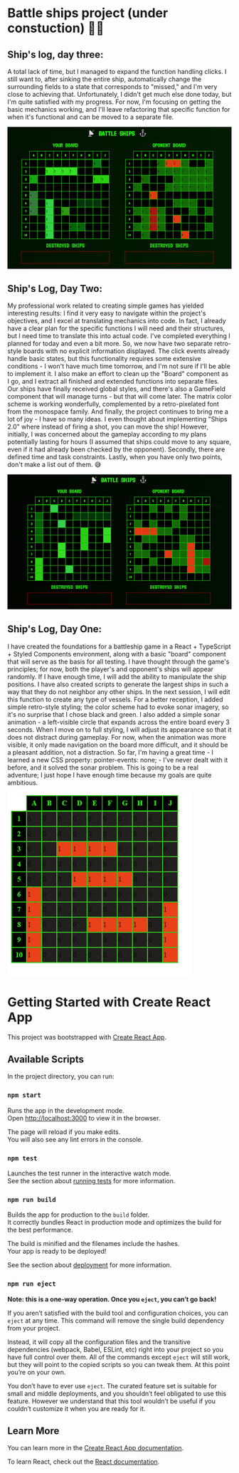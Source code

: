 # Battle ships project (under constuction) 🚧⚓
## Ship's log, day three:
A total lack of time, but I managed to expand the function handling clicks. I still want to, after sinking the entire ship, automatically change the surrounding fields to a state that corresponds to "missed," and I'm very close to achieving that. Unfortunately, I didn't get much else done today, but I'm quite satisfied with my progress. For now, I'm focusing on getting the basic mechanics working, and I'll leave refactoring that specific function for when it's functional and can be moved to a separate file.

![Day 3]("./../public/Screenshot_3.png)
## Ship's Log, Day Two:
My professional work related to creating simple games has yielded interesting results: I find it very easy to navigate within the project's objectives, and I excel at translating mechanics into code. In fact, I already have a clear plan for the specific functions I will need and their structures, but I need time to translate this into actual code. I've completed everything I planned for today and even a bit more. So, we now have two separate retro-style boards with no explicit information displayed. The click events already handle basic states, but this functionality requires some extensive conditions - I won't have much time tomorrow, and I'm not sure if I'll be able to implement it. I also make an effort to clean up the "Board" component as I go, and I extract all finished and extended functions into separate files. Our ships have finally received global styles, and there's also a GameField component that will manage turns - but that will come later. The matrix color scheme is working wonderfully, complemented by a retro-pixelated font from the monospace family. And finally, the project continues to bring me a lot of joy - I have so many ideas. I even thought about implementing "Ships 2.0" where instead of firing a shot, you can move the ship! However, initially, I was concerned about the gameplay according to my plans potentially lasting for hours (I assumed that ships could move to any square, even if it had already been checked by the opponent). Secondly, there are defined time and task constraints. Lastly, when you have only two points, don't make a list out of them. 😅

![Day 2]("./../public/Screenshot_2.png)
## Ship's Log, Day One:
I have created the foundations for a battleship game in a React + TypeScript + Styled Components environment, along with a basic "board" component that will serve as the basis for all testing. I have thought through the game's principles; for now, both the player's and opponent's ships will appear randomly. If I have enough time, I will add the ability to manipulate the ship positions. I have also created scripts to generate the largest ships in such a way that they do not neighbor any other ships. In the next session, I will edit this function to create any type of vessels. For a better reception, I added simple retro-style styling; the color scheme had to evoke sonar imagery, so it's no surprise that I chose black and green. I also added a simple sonar animation - a left-visible circle that expands across the entire board every 3 seconds. When I move on to full styling, I will adjust its appearance so that it does not distract during gameplay. For now, when the animation was more visible, it only made navigation on the board more difficult, and it should be a pleasant addition, not a distraction. So far, I'm having a great time - I learned a new CSS property: pointer-events: none; - I've never dealt with it before, and it solved the sonar problem. This is going to be a real adventure; I just hope I have enough time because my goals are quite ambitious.

![Day 1]("./../public/Screenshot_1.png)
# Getting Started with Create React App

This project was bootstrapped with [Create React App](https://github.com/facebook/create-react-app).

## Available Scripts

In the project directory, you can run:

### `npm start`

Runs the app in the development mode.\
Open [http://localhost:3000](http://localhost:3000) to view it in the browser.

The page will reload if you make edits.\
You will also see any lint errors in the console.

### `npm test`

Launches the test runner in the interactive watch mode.\
See the section about [running tests](https://facebook.github.io/create-react-app/docs/running-tests) for more information.

### `npm run build`

Builds the app for production to the `build` folder.\
It correctly bundles React in production mode and optimizes the build for the best performance.

The build is minified and the filenames include the hashes.\
Your app is ready to be deployed!

See the section about [deployment](https://facebook.github.io/create-react-app/docs/deployment) for more information.

### `npm run eject`

**Note: this is a one-way operation. Once you `eject`, you can’t go back!**

If you aren’t satisfied with the build tool and configuration choices, you can `eject` at any time. This command will remove the single build dependency from your project.

Instead, it will copy all the configuration files and the transitive dependencies (webpack, Babel, ESLint, etc) right into your project so you have full control over them. All of the commands except `eject` will still work, but they will point to the copied scripts so you can tweak them. At this point you’re on your own.

You don’t have to ever use `eject`. The curated feature set is suitable for small and middle deployments, and you shouldn’t feel obligated to use this feature. However we understand that this tool wouldn’t be useful if you couldn’t customize it when you are ready for it.

## Learn More

You can learn more in the [Create React App documentation](https://facebook.github.io/create-react-app/docs/getting-started).

To learn React, check out the [React documentation](https://reactjs.org/).
